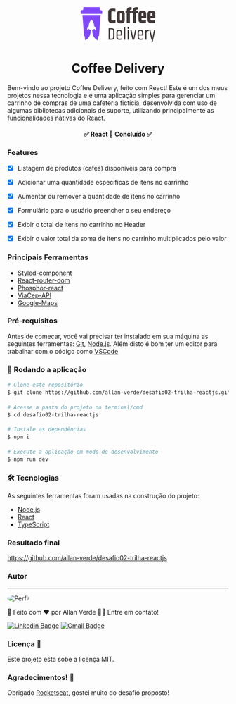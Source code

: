 <p align="center">
  <img src="./src/assets/logo.svg" alt="Daily Diet Logo">
</p>

<h1 align="center">Coffee Delivery</h1>

Bem-vindo ao projeto Coffee Delivery, feito com React! Este é um dos meus projetos nessa tecnologia e é uma aplicação simples para gerenciar um carrinho de compras de uma cafeteria fictícia, desenvolvida com uso de algumas bibliotecas adicionais de suporte, utilizando principalmente as funcionalidades nativas do React.

<h4 align="center"> 
	✅ React 🚀 Concluído ✅
</h4>


### Features

- [x] Listagem de produtos (cafés) disponíveis para compra
- [x] Adicionar uma quantidade específicas de itens no carrinho
- [x] Aumentar ou remover a quantidade de itens no carrinho
- [x] Formulário para o usuário preencher o seu endereço
- [x] Exibir o total de itens no carrinho no Header
- [x] Exibir o valor total da soma de itens no carrinho multiplicados pelo valor


### Principais Ferramentas
- [Styled-component](https://styled-components.com/)
- [React-router-dom](https://reactrouter.com/en/main)
- [Phosphor-react](https://phosphoricons.com/)
- [ViaCep-API](https://viacep.com.br/)
- [Google-Maps](https://developers.google.com/maps/documentation/javascript/get-api-key)


### Pré-requisitos

Antes de começar, você vai precisar ter instalado em sua máquina as seguintes ferramentas:
[Git](https://git-scm.com), [Node.js](https://nodejs.org/en/).
Além disto é bom ter um editor para trabalhar com o código como [VSCode](https://code.visualstudio.com/)


### 🎲 Rodando a aplicação

```bash
# Clone este repositório
$ git clone https://github.com/allan-verde/desafio02-trilha-reactjs.git

# Acesse a pasta do projeto no terminal/cmd
$ cd desafio02-trilha-reactjs

# Instale as dependências
$ npm i

# Execute a aplicação em modo de desenvolvimento
$ npm run dev
```


### 🛠 Tecnologias

As seguintes ferramentas foram usadas na construção do projeto:

- [Node.js](https://nodejs.org/en/)
- [React](https://pt-br.reactjs.org/)
- [TypeScript](https://www.typescriptlang.org/)


### Resultado final
https://github.com/allan-verde/desafio02-trilha-reactjs


### Autor
---

<img style="border-radius: 50%;" src="https://github.com/allan-verde.png" width="100px;" alt="Perfil"/>

🚀 Feito com ❤️ por Allan Verde 👋🏽 Entre em contato!

[![Linkedin Badge](https://img.shields.io/badge/-Allan-blue?style=flat-square&logo=Linkedin&logoColor=white&link=https://www.linkedin.com/in/allan-verde/)]([https://www.linkedin.com/in/tgmarinho/](https://www.linkedin.com/in/allan-verde/)) 
[![Gmail Badge](https://img.shields.io/badge/-allangree2906@gmail.com-c14438?style=flat-square&logo=Gmail&logoColor=white&link=mailto:allangreen2906@gmail.com)](mailto:allangreen2906@gmail.com)


### Licença 📝
Este projeto esta sobe a licença MIT.


### Agradecimentos! 🤗
Obrigado [Rocketseat](https://rocketseat.com.br/), gostei muito do desafio proposto!
